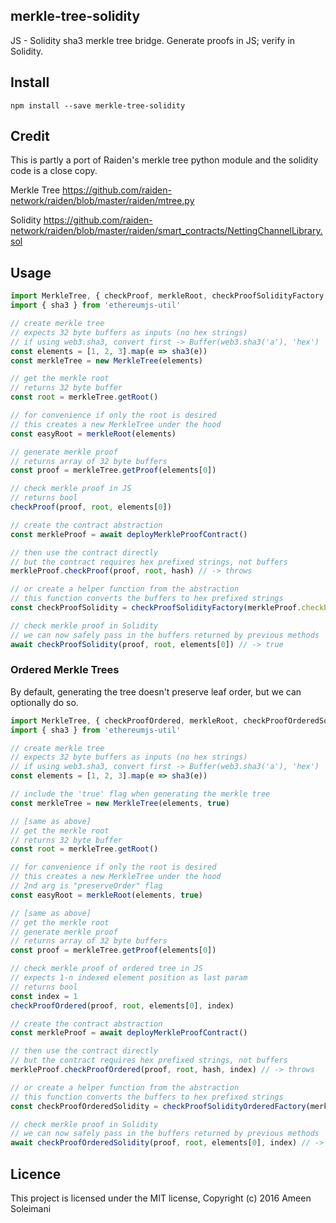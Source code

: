 ## merkle-tree-solidity

JS - Solidity sha3 merkle tree bridge. Generate proofs in JS; verify in Solidity.

## Install

```
npm install --save merkle-tree-solidity
```

## Credit

This is partly a port of Raiden's merkle tree python module and the solidity code is
a close copy.

Merkle Tree
https://github.com/raiden-network/raiden/blob/master/raiden/mtree.py

Solidity
https://github.com/raiden-network/raiden/blob/master/raiden/smart_contracts/NettingChannelLibrary.sol

## Usage


```js
import MerkleTree, { checkProof, merkleRoot, checkProofSolidityFactory } from 'merkle-tree-solidity'
import { sha3 } from 'ethereumjs-util'

// create merkle tree
// expects 32 byte buffers as inputs (no hex strings)
// if using web3.sha3, convert first -> Buffer(web3.sha3('a'), 'hex')
const elements = [1, 2, 3].map(e => sha3(e))
const merkleTree = new MerkleTree(elements)

// get the merkle root
// returns 32 byte buffer
const root = merkleTree.getRoot()

// for convenience if only the root is desired
// this creates a new MerkleTree under the hood
const easyRoot = merkleRoot(elements)

// generate merkle proof
// returns array of 32 byte buffers
const proof = merkleTree.getProof(elements[0])

// check merkle proof in JS
// returns bool
checkProof(proof, root, elements[0])

// create the contract abstraction
const merkleProof = await deployMerkleProofContract()

// then use the contract directly
// but the contract requires hex prefixed strings, not buffers
merkleProof.checkProof(proof, root, hash) // -> throws

// or create a helper function from the abstraction
// this function converts the buffers to hex prefixed strings
const checkProofSolidity = checkProofSolidityFactory(merkleProof.checkProof)

// check merkle proof in Solidity
// we can now safely pass in the buffers returned by previous methods
await checkProofSolidity(proof, root, elements[0]) // -> true
```

### Ordered Merkle Trees

By default, generating the tree doesn't preserve leaf order, but we can
optionally do so.

```js
import MerkleTree, { checkProofOrdered, merkleRoot, checkProofOrderedSolidityFactory } from 'merkle-tree-solidity'
import { sha3 } from 'ethereumjs-util'

// create merkle tree
// expects 32 byte buffers as inputs (no hex strings)
// if using web3.sha3, convert first -> Buffer(web3.sha3('a'), 'hex')
const elements = [1, 2, 3].map(e => sha3(e))

// include the 'true' flag when generating the merkle tree
const merkleTree = new MerkleTree(elements, true)

// [same as above]
// get the merkle root
// returns 32 byte buffer
const root = merkleTree.getRoot()

// for convenience if only the root is desired
// this creates a new MerkleTree under the hood
// 2nd arg is "preserveOrder" flag
const easyRoot = merkleRoot(elements, true)

// [same as above]
// get the merkle root
// generate merkle proof
// returns array of 32 byte buffers
const proof = merkleTree.getProof(elements[0])

// check merkle proof of ordered tree in JS
// expects 1-n indexed element position as last param
// returns bool
const index = 1
checkProofOrdered(proof, root, elements[0], index)

// create the contract abstraction
const merkleProof = await deployMerkleProofContract()

// then use the contract directly
// but the contract requires hex prefixed strings, not buffers
merkleProof.checkProofOrdered(proof, root, hash, index) // -> throws

// or create a helper function from the abstraction
// this function converts the buffers to hex prefixed strings
const checkProofOrderedSolidity = checkProofSolidityOrderedFactory(merkleProof.checkProofOrdered)

// check merkle proof in Solidity
// we can now safely pass in the buffers returned by previous methods
await checkProofOrderedSolidity(proof, root, elements[0], index) // -> true
```

## Licence

This project is licensed under the MIT license, Copyright (c) 2016 Ameen Soleimani
